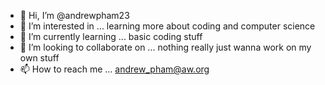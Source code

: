 - 👋 Hi, I’m @andrewpham23
- 👀 I’m interested in ... learning more about coding and computer science
- 🌱 I’m currently learning ...  basic coding stuff
- 💞️ I’m looking to collaborate on ... nothing really just wanna work on my own stuff
- 📫 How to reach me ... andrew_pham@aw.org

<!---
andrewpham23/andrewpham23 is a ✨ special ✨ repository because its `README.md` (this file) appears on your GitHub profile.
You can click the Preview link to take a look at your changes.
--->
